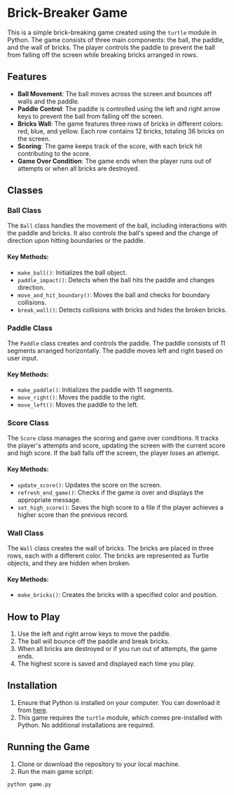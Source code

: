 # Brick-Breaker Game

This is a simple brick-breaking game created using the `turtle` module in Python. The game consists of three main components: the ball, the paddle, and the wall of bricks. The player controls the paddle to prevent the ball from falling off the screen while breaking bricks arranged in rows.

## Features
- **Ball Movement**: The ball moves across the screen and bounces off walls and the paddle.
- **Paddle Control**: The paddle is controlled using the left and right arrow keys to prevent the ball from falling off the screen.
- **Bricks Wall**: The game features three rows of bricks in different colors: red, blue, and yellow. Each row contains 12 bricks, totaling 36 bricks on the screen.
- **Scoring**: The game keeps track of the score, with each brick hit contributing to the score.
- **Game Over Condition**: The game ends when the player runs out of attempts or when all bricks are destroyed.

## Classes

### Ball Class
The `Ball` class handles the movement of the ball, including interactions with the paddle and bricks. It also controls the ball's speed and the change of direction upon hitting boundaries or the paddle.

#### Key Methods:
- `make_ball()`: Initializes the ball object.
- `paddle_impact()`: Detects when the ball hits the paddle and changes direction.
- `move_and_hit_boundary()`: Moves the ball and checks for boundary collisions.
- `break_wall()`: Detects collisions with bricks and hides the broken bricks.

### Paddle Class
The `Paddle` class creates and controls the paddle. The paddle consists of 11 segments arranged horizontally. The paddle moves left and right based on user input.

#### Key Methods:
- `make_paddle()`: Initializes the paddle with 11 segments.
- `move_right()`: Moves the paddle to the right.
- `move_left()`: Moves the paddle to the left.

### Score Class
The `Score` class manages the scoring and game over conditions. It tracks the player's attempts and score, updating the screen with the current score and high score. If the ball falls off the screen, the player loses an attempt.

#### Key Methods:
- `update_score()`: Updates the score on the screen.
- `refresh_end_game()`: Checks if the game is over and displays the appropriate message.
- `set_high_score()`: Saves the high score to a file if the player achieves a higher score than the previous record.

### Wall Class
The `Wall` class creates the wall of bricks. The bricks are placed in three rows, each with a different color. The bricks are represented as Turtle objects, and they are hidden when broken.

#### Key Methods:
- `make_bricks()`: Creates the bricks with a specified color and position.

## How to Play
1. Use the left and right arrow keys to move the paddle.
2. The ball will bounce off the paddle and break bricks.
3. When all bricks are destroyed or if you run out of attempts, the game ends.
4. The highest score is saved and displayed each time you play.

## Installation

1. Ensure that Python is installed on your computer. You can download it from [here](https://www.python.org/downloads/).
2. This game requires the `turtle` module, which comes pre-installed with Python. No additional installations are required.

## Running the Game

1. Clone or download the repository to your local machine.
2. Run the main game script:

```bash
python game.py
